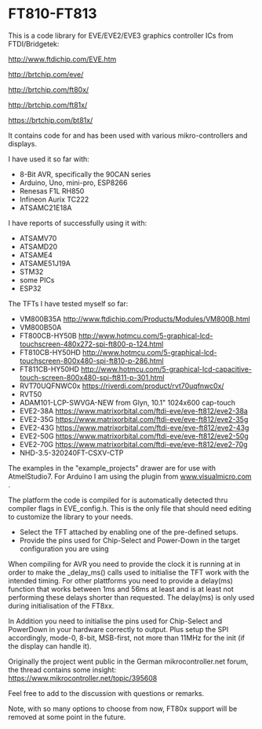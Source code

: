 # FT810-FT813
This is a code library for EVE/EVE2/EVE3 graphics controller ICs from FTDI/Bridgetek:

http://www.ftdichip.com/EVE.htm

http://brtchip.com/eve/

http://brtchip.com/ft80x/

http://brtchip.com/ft81x/

https://brtchip.com/bt81x/

It contains code for and has been used with various mikro-controllers and displays.

I have used it so far with:

- 8-Bit AVR, specifically the 90CAN series
- Arduino, Uno, mini-pro, ESP8266
- Renesas F1L RH850
- Infineon Aurix TC222
- ATSAMC21E18A

I have reports of successfully using it with:

- ATSAMV70
- ATSAMD20
- ATSAME4
- ATSAME51J19A
- STM32
- some PICs
- ESP32

The TFTs I have tested myself so far:

- VM800B35A http://www.ftdichip.com/Products/Modules/VM800B.html
- VM800B50A
- FT800CB-HY50B http://www.hotmcu.com/5-graphical-lcd-touchscreen-480x272-spi-ft800-p-124.html
- FT810CB-HY50HD http://www.hotmcu.com/5-graphical-lcd-touchscreen-800x480-spi-ft810-p-286.html
- FT811CB-HY50HD  http://www.hotmcu.com/5-graphical-lcd-capacitive-touch-screen-800x480-spi-ft811-p-301.html
- RVT70UQFNWC0x https://riverdi.com/product/rvt70uqfnwc0x/
- RVT50
- ADAM101-LCP-SWVGA-NEW from Glyn, 10.1" 1024x600 cap-touch
- EVE2-38A https://www.matrixorbital.com/ftdi-eve/eve-ft812/eve2-38a
- EVE2-35G https://www.matrixorbital.com/ftdi-eve/eve-ft812/eve2-35g
- EVE2-43G https://www.matrixorbital.com/ftdi-eve/eve-ft812/eve2-43g
- EVE2-50G https://www.matrixorbital.com/ftdi-eve/eve-ft812/eve2-50g
- EVE2-70G https://www.matrixorbital.com/ftdi-eve/eve-ft812/eve2-70g
- NHD-3.5-320240FT-CSXV-CTP

The examples in the "example_projects" drawer are for use with AtmelStudio7. For Arduino I am using the plugin from www.visualmicro.com .

The platform the code is compiled for is automatically detected thru compiler flags in EVE_config.h. This is the only file that should need editing to customize the library to your needs.

- Select the TFT attached by enabling one of the pre-defined setups.
- Provide the pins used for Chip-Select and Power-Down in the target configuration you are using

When compiling for AVR you need to provide the clock it is running at in order to make the _delay_ms() calls used to initialise the TFT work with the intended timing.
For other plattforms you need to provide a delay(ms) function that works between 1ms and 56ms at least and is at least not performing these delays shorter than requested.
The delay(ms) is only used during initialisation of the FT8xx.

In Addition you need to initialise the pins used for Chip-Select and PowerDown in your hardware correctly to output.
Plus setup the SPI accordingly, mode-0, 8-bit, MSB-first, not more than 11MHz for the init (if the display can handle it).

Originally the project went public in the German mikrocontroller.net forum, the thread contains some insight: https://www.mikrocontroller.net/topic/395608

Feel free to add to the discussion with questions or remarks.

Note, with so many options to choose from now, FT80x support will be removed at some point in the future.
